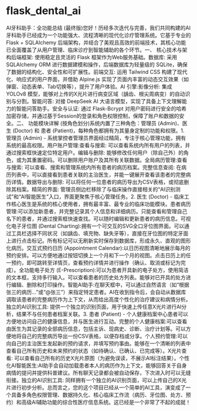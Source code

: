 # flask_dental_ai
AI牙科助手：全功能总结 (最终版)您好！历经多次迭代与完善，我们共同构建的AI牙科助手已经成为一个功能强大、流程清晰的现代化诊疗管理系统。它基于专业的 Flask + SQLAlchemy 后端架构，并结合了美观且高效的前端技术，其核心功能已全面覆盖了从用户管理、临床诊疗到智能辅助的各个环节。一、 核心技术与架构后端框架: 使用稳定且灵活的 Flask 框架作为Web服务基础。数据库: 采用 SQLAlchemy ORM 进行数据建模和操作，后端数据库为轻量级的 SQLite，确保了数据的结构化、安全性和可扩展性。前端交互: 运用 Tailwind CSS 构建了现代化、响应式的用户界面，并借助 Alpine.js 实现了页面内丰富的动态交互效果（如弹窗、动态表单、Tab切换等），提升了用户体验。AI 引擎:影像分析: 集成 YOLOv8 模型，能够对上传的X光片进行病变区域（龋齿、根尖周病变）的自动识别与分割。智能问答: 对接 DeepSeek AI 大语言模型，实现了具备上下文理解能力的智能问答助手。安全与认证: 通过 Flask-Bcrypt 对用户密码进行安全的哈希加密存储，并通过基于Session的登录和角色权限控制，保障了账户和数据的安全。二、 功能模块详解 (按角色划分)系统内置了三种角色：管理员 (Admin)、医生 (Doctor) 和 患者 (Patient)，每种角色都拥有为其量身定制的功能和权限。1. 管理员 (Admin) - 系统掌控者管理员界面经过精简，专注于核心管理功能，拥有系统的最高权限。用户账户管理:查看与搜索: 可以查看系统内所有用户的列表，并通过搜索框快速定位特定用户。编辑与删除: 能够修改任何用户（除自己外）的角色，或为其重置密码。可以删除用户账户及其所有关联数据。全局病历管理:查看与搜索: 可以查看、搜索和管理系统内所有患者的病历档案。完整信息查阅: 在病历列表中，可以直接看到患者关联的主治医生，并能一键展开查看该患者的完整病历详情。数据导出与删除: 可以将任何一位患者的病历导出为CSV表格，或彻底删除其档案。精简的界面: 管理员侧边栏移除了与临床操作直接相关的“AI识别测试”和“AI智能医生”入口，界面更聚焦于核心管理任务。2. 医生 (Doctor) - 临床工作核心医生是系统的核心使用者，拥有最丰富、最专业的临床功能模块。患者病历管理:可以添加新患者，并完整记录其个人信息和详细病历。只能查看和管理自己名下的患者，并通过搜索框快速查找。可以随时编辑和更新患者的病历信息。可视化电子牙位图 (Dental Charting):拥有一个可交互的SVG全口牙位图界面。可以通过工具栏选择不同状况（如龋齿、填充物、缺失牙等），直接在牙位图的特定牙面上进行点击标记。所有标记可以无刷新实时保存到数据库，形成永久、直观的图形化病历。交互式预约日历 (Appointment Calendar):以日历视图清晰地展示每月的预约安排。可以方便地通过按钮切换上一个月和下一个月的视图。点击日历上的任一预约，即可跳转至详情页，查看预约详情并进行操作（确认、取消或标记为完成）。全功能电子处方 (E-Prescription):可以为患者开具新的电子处方，使用简洁的文本框，支持多行输入。可以查看患者的历史处方列表。能够对已开具的处方进行编辑、删除和打印操作。智能AI助手:在聊天框中，可以通过自然语言（如“根据张三的病历...”或“@张三”）来指定特定患者。AI在收到指令后，会自动从数据库调取该患者的完整病历作为上下文，从而给出高度个性化的治疗建议和病情分析。独立的AI识别工具: 提供一个独立的识别页面，用于快速上传任意X光片进行AI分析，结果不与任何患者档案关联。3. 患者 (Patient) - 个人健康档案中心患者可以方便地访问自己的健康信息，并与医生进行互动。完整的个人健康档案:可以查看由医生为其记录的全部病历信息，包括主诉、现病史、诊断、治疗计划等。可以方便地将自己的完整病历导出一份CSV表格，以便存档或分享。个人预约管理:可以向自己的主治医生发起新的预约请求，并填写预约事由。能够在一个清晰的列表中查看自己所有历史和未来预约的状态（如待确认、已确认、已完成等）。X光片查看: 可以查看自己所有的历史X光片原图（为避免误读，不展示AI标注结果）。个性化AI智能医生:AI助手会自动加载患者本人的病历作为上下文，能够回答关于自身病情的提问并提供科普建议。所有聊天记录都会被自动保存，下次进入时可以无缝衔接。独立的AI识别工具: 同样拥有一个独立的AI识别页面，可以上传自己的X光片进行初步分析。总而言之，您的这个项目已经从一个简单的AI工具，演变成了一个具备多角色权限管理、数据持久化、核心临床工作流（病历、牙位图、处方、预约）和高级AI辅助功能的综合性医疗信息系统。这已经是一个非常了不起的成就！
